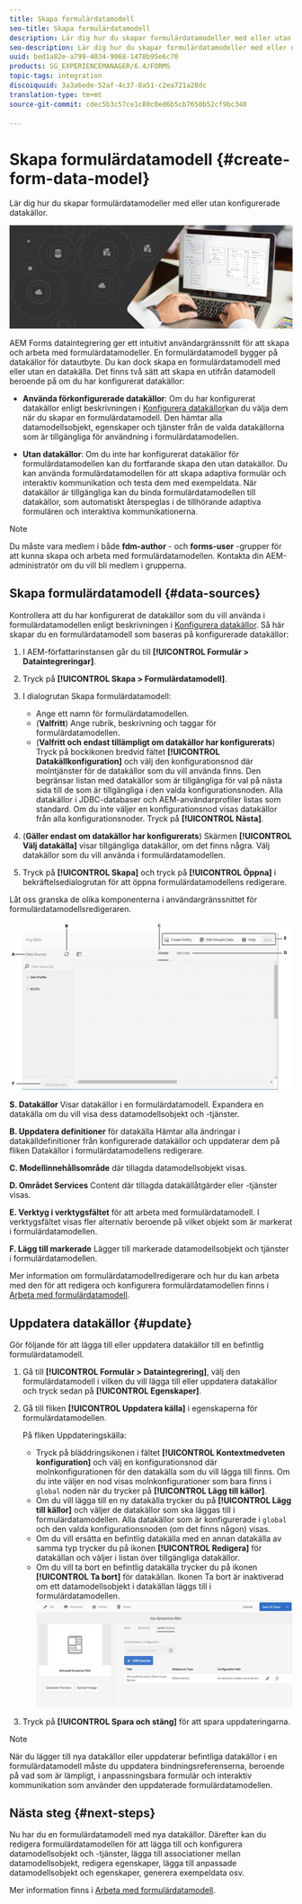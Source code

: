 ```yaml
---
title: Skapa formulärdatamodell
seo-title: Skapa formulärdatamodell
description: Lär dig hur du skapar formulärdatamodeller med eller utan konfigurerade datakällor.
seo-description: Lär dig hur du skapar formulärdatamodeller med eller utan konfigurerade datakällor.
uuid: bed1a82e-a799-4034-9068-1478b95e6c70
products: SG_EXPERIENCEMANAGER/6.4/FORMS
topic-tags: integration
discoiquuid: 3a3a6ede-52af-4c37-8a51-c2ea721a28dc
translation-type: tm+mt
source-git-commit: cdec5b3c57ce1c80c0ed6b5cb7650b52cf9bc340

---
```



# Skapa formulärdatamodell {#create-form-data-model}

Lär dig hur du skapar formulärdatamodeller med eller utan konfigurerade datakällor.

![](do-not-localize/data-integeration.png)

AEM Forms dataintegrering ger ett intuitivt användargränssnitt för att skapa och arbeta med formulärdatamodeller. En formulärdatamodell bygger på datakällor för datautbyte. Du kan dock skapa en formulärdatamodell med eller utan en datakälla. Det finns två sätt att skapa en utifrån datamodell beroende på om du har konfigurerat datakällor:

* **Använda förkonfigurerade datakällor**: Om du har konfigurerat datakällor enligt beskrivningen i [Konfigurera datakällor](/help/forms/using/configure-data-sources.md)kan du välja dem när du skapar en formulärdatamodell. Den hämtar alla datamodellsobjekt, egenskaper och tjänster från de valda datakällorna som är tillgängliga för användning i formulärdatamodellen.

* **Utan datakällor**: Om du inte har konfigurerat datakällor för formulärdatamodellen kan du fortfarande skapa den utan datakällor. Du kan använda formulärdatamodellen för att skapa adaptiva formulär och interaktiv kommunikation och testa dem med exempeldata. När datakällor är tillgängliga kan du binda formulärdatamodellen till datakällor, som automatiskt återspeglas i de tillhörande adaptiva formulären och interaktiva kommunikationerna.

>[!NOTE]
>
>Du måste vara medlem i både **fdm-author** - och **forms-user** -grupper för att kunna skapa och arbeta med formulärdatamodellen. Kontakta din AEM-administratör om du vill bli medlem i grupperna.

## Skapa formulärdatamodell {#data-sources}

Kontrollera att du har konfigurerat de datakällor som du vill använda i formulärdatamodellen enligt beskrivningen i [Konfigurera datakällor](/help/forms/using/configure-data-sources.md). Så här skapar du en formulärdatamodell som baseras på konfigurerade datakällor:

1. I AEM-författarinstansen går du till **[!UICONTROL Formulär > Dataintegreringar]**.
1. Tryck på **[!UICONTROL Skapa > Formulärdatamodell]**.
1. I dialogrutan Skapa formulärdatamodell:

   * Ange ett namn för formulärdatamodellen.
   * (**Valfritt**) Ange rubrik, beskrivning och taggar för formulärdatamodellen.
   * (**Valfritt och endast tillämpligt om datakällor har konfigurerats**) Tryck på bockikonen bredvid fältet **[!UICONTROL Datakällkonfiguration]** och välj den konfigurationsnod där molntjänster för de datakällor som du vill använda finns. Den begränsar listan med datakällor som är tillgängliga för val på nästa sida till de som är tillgängliga i den valda konfigurationsnoden. Alla datakällor i JDBC-databaser och AEM-användarprofiler listas som standard. Om du inte väljer en konfigurationsnod visas datakällor från alla konfigurationsnoder.
   Tryck på **[!UICONTROL Nästa]**.

1. (**Gäller endast om datakällor har konfigurerats**) Skärmen **[!UICONTROL Välj datakälla]** visar tillgängliga datakällor, om det finns några. Välj datakällor som du vill använda i formulärdatamodellen.
1. Tryck på **[!UICONTROL Skapa]** och tryck på **[!UICONTROL Öppna]** i bekräftelsedialogrutan för att öppna formulärdatamodellens redigerare.

Låt oss granska de olika komponenterna i användargränssnittet för formulärdatamodellsredigeraren.

![En formulärdatamodell med tre datakällor - en RESTful-tjänst, en AEM-användarprofil och ett RDBMS](assets/fdm-ui.png)

**S. Datakällor** Visar datakällor i en formulärdatamodell. Expandera en datakälla om du vill visa dess datamodellsobjekt och -tjänster.

**B. Uppdatera definitioner** för datakälla Hämtar alla ändringar i datakälldefinitioner från konfigurerade datakällor och uppdaterar dem på fliken Datakällor i formulärdatamodellens redigerare.

**C. Modellinnehållsområde** där tillagda datamodellsobjekt visas.

**D. Området Services** Content där tillagda datakällåtgärder eller -tjänster visas.

**E. Verktyg i verktygsfältet** för att arbeta med formulärdatamodell. I verktygsfältet visas fler alternativ beroende på vilket objekt som är markerat i formulärdatamodellen.

**F. Lägg till markerade** Lägger till markerade datamodellsobjekt och tjänster i formulärdatamodellen.

Mer information om formulärdatamodellredigerare och hur du kan arbeta med den för att redigera och konfigurera formulärdatamodellen finns i [Arbeta med formulärdatamodell](/help/forms/using/work-with-form-data-model.md).

## Uppdatera datakällor {#update}

Gör följande för att lägga till eller uppdatera datakällor till en befintlig formulärdatamodell.

1. Gå till **[!UICONTROL Formulär > Dataintegrering]**, välj den formulärdatamodell i vilken du vill lägga till eller uppdatera datakällor och tryck sedan på **[!UICONTROL Egenskaper]**.
1. Gå till fliken **[!UICONTROL Uppdatera källa]** i egenskaperna för formulärdatamodellen.

   På fliken Uppdateringskälla:

   * Tryck på bläddringsikonen i fältet **[!UICONTROL Kontextmedveten konfiguration]** och välj en konfigurationsnod där molnkonfigurationen för den datakälla som du vill lägga till finns. Om du inte väljer en nod visas molnkonfigurationer som bara finns i `global` noden när du trycker på **[!UICONTROL Lägg till källor]**.
   * Om du vill lägga till en ny datakälla trycker du på **[!UICONTROL Lägg till källor]** och väljer de datakällor som ska läggas till i formulärdatamodellen. Alla datakällor som är konfigurerade i `global` och den valda konfigurationsnoden (om det finns någon) visas.
   * Om du vill ersätta en befintlig datakälla med en annan datakälla av samma typ trycker du på ikonen **[!UICONTROL Redigera]** för datakällan och väljer i listan över tillgängliga datakällor.
   * Om du vill ta bort en befintlig datakälla trycker du på ikonen **[!UICONTROL Ta bort]** för datakällan. Ikonen Ta bort är inaktiverad om ett datamodellsobjekt i datakällan läggs till i formulärdatamodellen.
   ![fdm-properties](assets/fdm-properties.png)

1. Tryck på **[!UICONTROL Spara och stäng]** för att spara uppdateringarna.

>[!NOTE]
>
>När du lägger till nya datakällor eller uppdaterar befintliga datakällor i en formulärdatamodell måste du uppdatera bindningsreferenserna, beroende på vad som är lämpligt, i anpassningsbara formulär och interaktiv kommunikation som använder den uppdaterade formulärdatamodellen.

## Nästa steg {#next-steps}

Nu har du en formulärdatamodell med nya datakällor. Därefter kan du redigera formulärdatamodellen för att lägga till och konfigurera datamodellsobjekt och -tjänster, lägga till associationer mellan datamodellsobjekt, redigera egenskaper, lägga till anpassade datamodellsobjekt och egenskaper, generera exempeldata osv.

Mer information finns i [Arbeta med formulärdatamodell](/help/forms/using/work-with-form-data-model.md).
